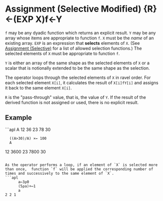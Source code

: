 <div style="display: none;">
  ← gets
</div>

<h1 class="heading"><span class="name">Assignment (Selective Modified)</span> <span class="command">{R}←(EXP X)f←Y</span></h1>

`f` may be any dyadic function which returns an explicit result.  `Y` may be any array whose items are appropriate to function `f`.  `X` must be the *name* of an existing array.  `EXP` is an expression that **selects** elements of `X`. (See [Assignment (Selective)](../primitive-functions/assignment/assignment-selective.md) for a list of allowed selection functions.)  The selected elements of `X` must be appropriate to function `f`.

`Y` is either an array of the same shape as the selected elements of `X` or a scalar that is notionally extended to be the same shape as the selection.

The operator loops through the selected elements of `X` in ravel order. For each selected element `X[i]`,     it calculates the result of `X[i]fY[i]` and assigns it back to the same element `X[i]`.

`R` is the "pass-through" value, that is, the value of `Y`.  If the result of the derived function is not assigned or used, there is no explicit result.

<h2 class="example">Example</h2>
```apl
      A
12 36 23 78 30
 
      ((A>30)/A) ×← 100
      A
12 3600 23 7800 30
```

As the operator performs a loop, if an element of `X` is selected more than once,  function `f` will be applied the corresponding number of times and successively to the same element of `X`.
```apl
      a←3⍴0
      (5⍴a)+←1
      a
2 2 1
```
